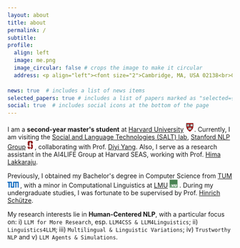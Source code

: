 ```yaml
---
layout: about
title: about
permalink: /
subtitle:
profile:
  align: left
  image: me.png
  image_circular: false # crops the image to make it circular
  address: <p align="left"><font size="2">Cambridge, MA, USA 02138<br>Graduate School of Arts and Sciences, Harvard University</font></p>

news: true  # includes a list of news items
selected_papers: true # includes a list of papers marked as "selected={true}"
social: true  # includes social icons at the bottom of the page
--- 
```

I am a **second-year master's student** at [Harvard University](https://www.harvard.edu/) <img src="assets/img/h.png" alt="h" height="20px">. Currently, I am visiting the [Social and Language Technologies (SALT) lab](https://cs.stanford.edu/~diyiy/group.html), 
	[Stanford NLP Group](https://nlp.stanford.edu/) <img src="assets/img/Stanford.png" alt="s" height="19px"> , collaborating with Prof.
	[Diyi Yang](https://cs.stanford.edu/~diyiy/index.html).
Also, I serve as a research assistant in the 
	AI4LIFE Group at 
	Harvard SEAS, working with Prof. 
	[Hima Lakkaraju](https://himalakkaraju.github.io/).

Previously, I obtained my Bachelor's degree in Computer Science from 
	[TUM](https://www.tum.de/en/) <img src="assets/img/TUM.png" alt="tum" height="13px"> , with a minor in Computational Linguistics at 
	[LMU](https://www.lmu.de/en/) <img src="assets/img/LMU.jpeg" alt="lmu" height="18px"> . During my undergraduate studies, I was fortunate to be supervised by Prof. 
	[Hinrich Schütze](https://scholar.google.com/citations?user=qIL9dWUAAAAJ&hl=en).
	<!-- at the Center for Information and Language Processing, LMU. -->

My research interests lie in **Human-Centered NLP**, with a particular focus on: i) `LLM for More Research`, esp. `LLM4CSS & LLM4Linguistics`; ii) `Linguistics4LLM`; iii) `Multilingual & Linguistic Variations`; iv) `Trustworthy NLP` and v) `LLM Agents & Simulations`.

<!--
My research interests lie in <span class="research-highlight"><strong>Human-Centered NLP</strong></span>, with a particular focus on:
<ol class="research-list">
    <li>
        LLM for More Research:
        <ol class="research-sublist">
            <li><span class="research-highlight">LLM4CSS</span>: Empowering CSS research with LLMs</li>
            <li><span class="research-highlight">LLM4Linguistics</span>: Empowering Linguistic Research with LLMs</li>
        </ol>
    </li>
    <li><span class="research-highlight">Linguistics4LLM</span>: Understanding LLMs’ Behaviors from Linguistic Perspectives</li>
    <li>Multilingual and Dialect-Inclusive NLP (Linguistic Variations)</li>
    <li>Trustworthy NLP</li>
    <li>LLM-powered Agents & Simulations</li>
</ol>
-->


